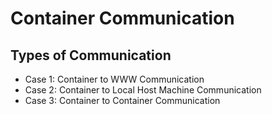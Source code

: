 # Container Communication

## Types of Communication

* Case 1: Container to WWW Communication
* Case 2: Container to Local Host Machine Communication
* Case 3: Container to Container Communication
